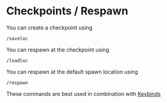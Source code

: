 # Checkpoints / Respawn

You can create a checkpoint using

`/saveloc`

You can respawn at the checkpoint using

`/loadloc`

You can respawn at the default spawn location using

`/respawn`

These commands are best used in combination with [Keybinds](./keybinds.md)
